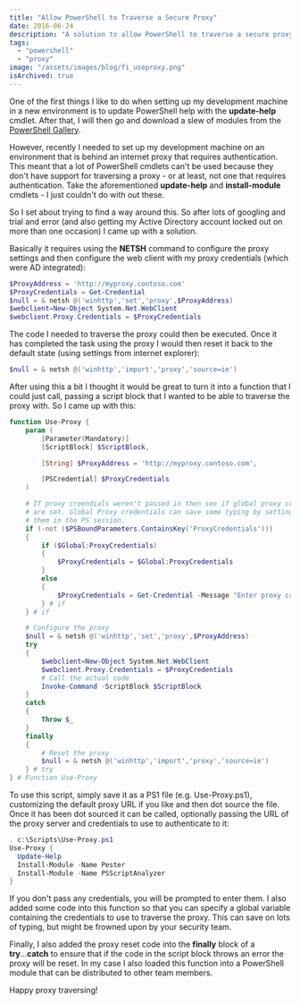 ```yaml
---
title: "Allow PowerShell to Traverse a Secure Proxy"
date: 2016-06-24
description: "A solution to allow PowerShell to traverse a secure proxy."
tags:
  - "powershell"
  - "proxy"
image: "/assets/images/blog/fi_useproxy.png"
isArchived: true
---
```


One of the first things I like to do when setting up my development machine in a new environment is to update PowerShell help with the **update-help** cmdlet. After that, I will then go and download a slew of modules from the [PowerShell Gallery](http://www.powershellgallery.com/).

However, recently I needed to set up my development machine on an environment that is behind an internet proxy that requires authentication. This meant that a lot of PowerShell cmdlets can't be used because they don't have support for traversing a proxy - or at least, not one that requires authentication. Take the aforementioned **update-help** and **install-module** cmdlets - I just couldn't do with out these.

So I set about trying to find a way around this. So after lots of googling and trial and error (and also getting my Active Directory account locked out on more than one occasion) I came up with a solution.

Basically it requires using the **NETSH** command to configure the proxy settings and then configure the web client with my proxy credentials (which were AD integrated):

```powershell
$ProxyAddress = 'http://myproxy.contoso.com'
$ProxyCredentials = Get-Credential
$null = & netsh @('winhttp','set','proxy',$ProxyAddress)
$webclient=New-Object System.Net.WebClient
$webclient.Proxy.Credentials = $ProxyCredentials
```

The code I needed to traverse the proxy could then be executed. Once it has completed the task using the proxy I would then reset it back to the default state (using settings from internet explorer):

```powershell
$null = & netsh @('winhttp','import','proxy','source=ie')
```

After using this a bit I thought it would be great to turn it into a function that I could just call, passing a script block that I wanted to be able to traverse the proxy with. So I came up with this:

```powershell
function Use-Proxy {
    param (
        [Parameter(Mandatory)]
        [ScriptBlock] $ScriptBlock,

        [String] $ProxyAddress = 'http://myproxy.contoso.com',

        [PSCredential] $ProxyCredentials
    )

    # If proxy creendials weren't passed in then see if global proxy creds
    # are set. Global Proxy credentials can save some typing by setting
    # them in the PS session.
    if (-not ($PSBoundParameters.ContainsKey('ProxyCredentials')))
    {
        if ($Global:ProxyCredentials)
        {
            $ProxyCredentials = $Global:ProxyCredentials
        }
        else
        {
            $ProxyCredentials = Get-Credential -Message "Enter proxy credentials"
        } # if
    } # if

    # Configure the proxy
    $null = & netsh @('winhttp','set','proxy',$ProxyAddress)
    try
    {
        $webclient=New-Object System.Net.WebClient
        $webclient.Proxy.Credentials = $ProxyCredentials
        # Call the actual code
        Invoke-Command -ScriptBlock $ScriptBlock
    }
    catch
    {
        Throw $_
    }
    finally
    {
        # Reset the proxy
        $null = & netsh @('winhttp','import','proxy','source=ie')
    } # try
} # Function Use-Proxy
```

To use this script, simply save it as a PS1 file (e.g. Use-Proxy.ps1), customizing the default proxy URL if you like and then dot source the file. Once it has been dot sourced it can be called, optionally passing the URL of the proxy server and credentials to use to authenticate to it:

```powershell
. c:\Scripts\Use-Proxy.ps1
Use-Proxy {
  Update-Help
  Install-Module -Name Pester
  Install-Module -Name PSScriptAnalyzer
}
```

If you don't pass any credentials, you will be prompted to enter them. I also added some code into this function so that you can specify a global variable containing the credentials to use to traverse the proxy. This can save on lots of typing, but might be frowned upon by your security team.

Finally, I also added the proxy reset code into the **finally** block of a **try**...**catch** to ensure that if the code in the script block throws an error the proxy will be reset. In my case I also loaded this function into a PowerShell module that can be distributed to other team members.

Happy proxy traversing!
